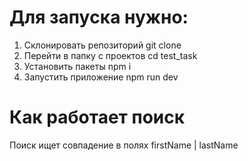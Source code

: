 # Для запуcка нужно:

1. Склонировать репозиторий git clone
2. Перейти в папку с проектов cd test_task
3. Установить пакеты npm i 
3. Запустить приложение npm run dev

# Как работает поиск

Поиск ищет совпадение в полях firstName | lastName





